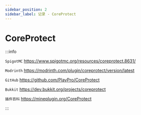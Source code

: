 ```yaml
---
sidebar_position: 2
sidebar_label: 记录 - CoreProtect
---
```


# CoreProtect

:::info

`SpigotMC` https://www.spigotmc.org/resources/coreprotect.8631/

`Modrinth` https://modrinth.com/plugin/coreprotect/version/latest

`GitHub` https://github.com/PlayPro/CoreProtect

`Bukkit` https://dev.bukkit.org/projects/coreprotect

`插件百科` https://mineplugin.org/CoreProtect

:::
